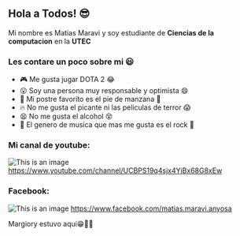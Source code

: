 ## Hola a Todos! :sunglasses:

Mi nombre es Matias Maravi y soy estudiante de **Ciencias de la computacion** en la **UTEC**

### Les contare un poco sobre mi :smiley:

- :video_game: Me gusta jugar DOTA 2 :joy:
- :open_mouth: Soy una persona muy responsable y optimista :smile:
- :cake: Mi postre favorito es el pie de manzana :apple:
- :fire: No me gusta el picante ni las peliculas de terror :scream:
- :tired_face: No me gusta el alcohol :dizzy_face:
- :musical_note: El genero de musica que mas me gusta es el rock :rocket:

### Mi canal de youtube:
![This is an image](https://img1.freepng.es/20180719/ufx/kisspng-youtube-logo-clip-art-logo-youtube-png-5b509f3852b108.1652839715320102963387.jpg)
https://www.youtube.com/channel/UCBPS19q4sjx4YjBx68G8xEw


### Facebook:
![This is an image](https://img1.freepng.es/20180516/kze/kisspng-facebook-f8-facebook-like-button-facebook-inc-5afce326c2a9c6.8493654415265226627973.jpg)
https://www.facebook.com/matias.maravi.anyosa



Margiory estuvo aquí😁✌🏻
